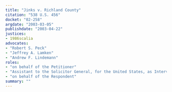 ```yaml
---
title: "Jinks v. Richland County"
citation: "538 U.S. 456"
docket: "02-258"
argdate: "2003-03-05"
publishdate: "2003-04-22"
justices:
- 1986scalia
advocates:
- "Robert S. Peck"
- "Jeffrey A. Lamken"
- "Andrew F. Lindemann"
roles:
- "on behalf of the Petitioner"
- "Assistant to the Solicitor General, for the United States, as Intervenor"
- "on behalf of the Respondent"
summary: ""
---
```


